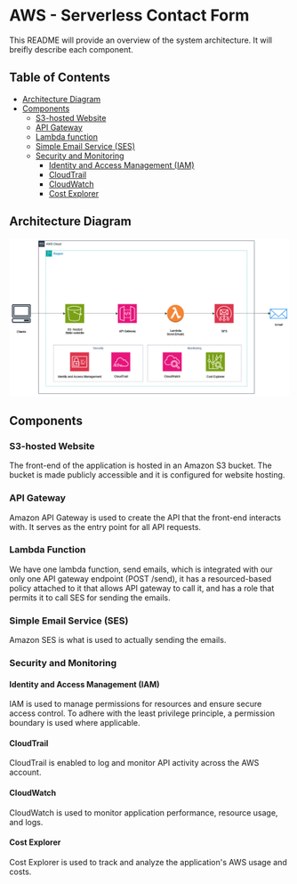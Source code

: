 # AWS - Serverless Contact Form

This README will provide an overview of the system architecture. It will breifly describe each component.

## Table of Contents

- [Architecture Diagram](#architecture-diagram)
- [Components](#components)
  - [S3-hosted Website](#s3-hosted-website)
  - [API Gateway](#api-gateway)
  - [Lambda function](#lambda-function)
  - [Simple Email Service (SES)](#simple-email-service-ses)
  - [Security and Monitoring](#security-and-monitoring)
    - [Identity and Access Management (IAM)](#identity-and-access-management-iam)
    - [CloudTrail](#cloudtrail)
    - [CloudWatch](#cloudwatch)
    - [Cost Explorer](#cost-explorer)

## Architecture Diagram

![Architecture Diagram](./Serverless-contact-form.png)

## Components

### S3-hosted Website

The front-end of the application is hosted in an Amazon S3 bucket. The bucket is made publicly accessible and it is configured for website hosting.

### API Gateway

Amazon API Gateway is used to create the API that the front-end interacts with. It serves as the entry point for all API requests.

### Lambda Function

We have one lambda function, send emails, which is integrated with our only one API gateway endpoint (POST /send), it has a resourced-based policy attached to it that allows API gateway to call it, and has a role that permits it to call SES for sending the emails.

### Simple Email Service (SES)

Amazon SES is what is used to actually sending the emails.

### Security and Monitoring

#### Identity and Access Management (IAM)

IAM is used to manage permissions for resources and ensure secure access control. To adhere with the least privilege principle, a permission boundary is used where applicable.

#### CloudTrail

CloudTrail is enabled to log and monitor API activity across the AWS account.

#### CloudWatch

CloudWatch is used to monitor application performance, resource usage, and logs.

#### Cost Explorer

Cost Explorer is used to track and analyze the application's AWS usage and costs.